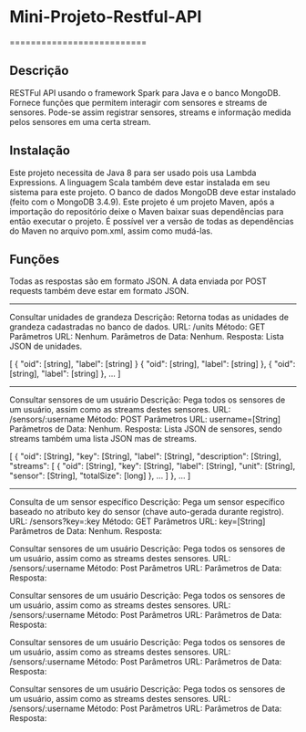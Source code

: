 # Mini-Projeto-Restful-API
==========================

Descrição
---------

RESTFul API usando o framework Spark para Java e o banco MongoDB. Fornece funções que permitem interagir com sensores e streams de sensores. Pode-se assim registrar sensores, streams e informação medida pelos sensores em uma certa stream.

Instalação
----------
Este projeto necessita de Java 8 para ser usado pois usa Lambda Expressions.
A linguagem Scala também deve estar instalada em seu sistema para este projeto.
O banco de dados MongoDB deve estar instalado (feito com o MongoDB 3.4.9). 
Este projeto é um projeto Maven, após a importação do repositório deixe o Maven baixar suas dependências para então executar o projeto.
É possível ver a versão de todas as dependências do Maven no arquivo pom.xml, assim como mudá-las.


Funções
-------

Todas as respostas são em formato JSON. A data enviada por POST requests também deve estar em formato JSON.

------------------------------
Consultar unidades de grandeza
Descrição: Retorna todas as unidades de grandeza cadastradas no banco de dados.
URL: /units
Método: GET
Parâmetros URL: Nenhum.
Parâmetros de Data: Nenhum.
Resposta: Lista JSON de unidades.

[
 {
 "oid": [string],
 "label": [string]
 }
 {
 "oid": [string],
 "label": [string]
 },
 {
 "oid": [string],
 "label": [string]
 },
 ...
]

------------------------------
Consultar sensores de um usuário
Descrição: Pega todos os sensores de um usuário, assim como as streams destes sensores.
URL: /sensors/:username
Método: POST
Parâmetros URL: username=[String]
Parâmetros de Data: Nenhum.
Resposta: Lista JSON de sensores, sendo streams também uma lista JSON mas de streams.

[
 { 
 "oid": [String],
 "key": [String],
 "label": [String],
 "description": [String],
 "streams": [
     {
     "oid": [String],
     "key": [String],
     "label": [String],
     "unit": [String],
     "sensor": [String],
     "totalSize": [long]
     },
     ...
   ]
 },
 ...
]

------------------------------
Consulta de um sensor específico
Descrição: Pega um sensor específico baseado no atributo key do sensor (chave auto-gerada durante registro).
URL: /sensors?key=:key
Método: GET
Parâmetros URL: key=[String]
Parâmetros de Data: Nenhum.
Resposta:

Consultar sensores de um usuário
Descrição: Pega todos os sensores de um usuário, assim como as streams destes sensores.
URL: /sensors/:username
Método: Post
Parâmetros URL:
Parâmetros de Data:
Resposta:

Consultar sensores de um usuário
Descrição: Pega todos os sensores de um usuário, assim como as streams destes sensores.
URL: /sensors/:username
Método: Post
Parâmetros URL:
Parâmetros de Data:
Resposta:

Consultar sensores de um usuário
Descrição: Pega todos os sensores de um usuário, assim como as streams destes sensores.
URL: /sensors/:username
Método: Post
Parâmetros URL:
Parâmetros de Data:
Resposta:

Consultar sensores de um usuário
Descrição: Pega todos os sensores de um usuário, assim como as streams destes sensores.
URL: /sensors/:username
Método: Post
Parâmetros URL:
Parâmetros de Data:
Resposta:
